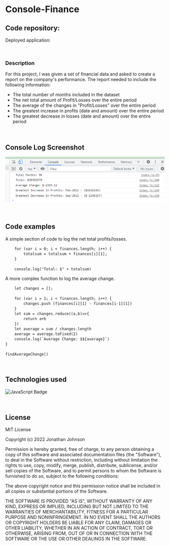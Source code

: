 # Console-Finance

## Code repository:


Deployed application:


<br>

### Description
For this project, I was given a set of financial data and asked to create a report on the company's performance. The report needed to include the following information:

- The total number of months included in the dataset
- The net total amount of Profit/Losses over the entire period
- The average of the changes in "Profit/Losses" over the entire period
- The greatest increase in profits (date and amount) over the entire period
- The greatest decrease in losses (date and amount) over the entire period

<br>

## Console Log Screenshot

![screenshot of website](./Console_Screenshot.png)

<br>

## Code examples

A simple section of code to log the net total profits/losses.

``` let totalsum = 0;
    for (var i = 0; i < finances.length; i++) {
        totalsum = totalsum + finances[i][1];
    }

    console.log("Total: $" + totalsum)
```

A more complex function to log the average change.

``` function findAverageChange() {
    let changes = [];
    
    for (var i = 1; i < finances.length; i++) {
        changes.push (finances[i][1] - finances[i-1][1]) 
    }
    let sum = changes.reduce((a,b)=>{
        return a+b
    })
    let average = sum / changes.length
    average = average.toFixed(2)
    console.log(`Average Change: $${average}`)
}

findAverageChange()
```
<br>

## Technologies used

![JavaScript Badge](https://img.shields.io/badge/Language-JavaScript-yellow)

<br>

## License

MIT License

Copyright (c) 2022 Jonathan Johnson

Permission is hereby granted, free of charge, to any person obtaining a copy
of this software and associated documentation files (the "Software"), to deal
in the Software without restriction, including without limitation the rights
to use, copy, modify, merge, publish, distribute, sublicense, and/or sell
copies of the Software, and to permit persons to whom the Software is
furnished to do so, subject to the following conditions:

The above copyright notice and this permission notice shall be included in all
copies or substantial portions of the Software.

THE SOFTWARE IS PROVIDED "AS IS", WITHOUT WARRANTY OF ANY KIND, EXPRESS OR
IMPLIED, INCLUDING BUT NOT LIMITED TO THE WARRANTIES OF MERCHANTABILITY,
FITNESS FOR A PARTICULAR PURPOSE AND NONINFRINGEMENT. IN NO EVENT SHALL THE
AUTHORS OR COPYRIGHT HOLDERS BE LIABLE FOR ANY CLAIM, DAMAGES OR OTHER
LIABILITY, WHETHER IN AN ACTION OF CONTRACT, TORT OR OTHERWISE, ARISING FROM,
OUT OF OR IN CONNECTION WITH THE SOFTWARE OR THE USE OR OTHER DEALINGS IN THE
SOFTWARE.